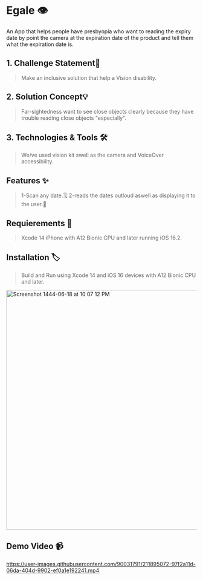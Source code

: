 
# Egale 👁️
An App that helps people have presbyopia who want to reading the expiry date by point the camera at the expiration date of the product and tell them what the expiration date is.


## 1. Challenge Statement🎯

> Make an inclusive solution that help a Vision disability.

## 2. Solution Concept💡

> Far-sightedness want to see close objects clearly because they have trouble reading close objects "especially".

## 3. Technologies & Tools 🛠️

> We/ve used vision kit swell as the camera and VoiceOver accessibility.


## Features ✨

> 1-Scan any date.🗓️
> 2-reads the dates outloud aswell as displaying it to the user.🎤

## Requierements 🚧

> Xcode 14
> iPhone with A12 Bionic CPU and later running iOS 16.2.

## Installation 🏷️

> Build and Run using Xcode 14 and iOS 16 devices with A12 Bionic CPU and later.

<img width="634" alt="Screenshot 1444-06-18 at 10 07 12 PM" src="https://user-images.githubusercontent.com/90031791/211896019-ea0d4eb8-6482-4e19-a8e9-e23701616e6d.png">

## Demo Video 📹
 

https://user-images.githubusercontent.com/90031791/211895072-97f2a11d-06da-404d-9902-ef0a1e192241.mp4
